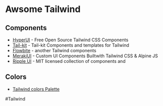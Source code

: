 # Awsome Tailwind

## Components

* [HyperUI](https://www.hyperui.dev/) - Free Open Source Tailwind CSS Components
* [Tail-kit](https://www.tailwind-kit.com/) - Tail-kit Components and templates for Tailwind
* [Flowbite](https://flowbite.com/) - another Tailwind components
* [MerakiUI](https://merakiui.com/components) - Custom UI Components Builtwith Tailwind CSS & Alpine JS
* [Ripple UI](https://www.ripple-ui.com/) - MIT licensed collection of components and

## Colors

- [Tailwind colors Palette](https://tailwindcolor.com/)

#Tailwind 